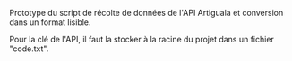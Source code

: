Prototype du script de récolte de données de l'API Artiguala et conversion dans un format lisible.

Pour la clé de l'API, il faut la stocker à la racine du projet dans un fichier "code.txt".